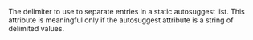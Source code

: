 The delimiter to use to separate entries in a static autosuggest list. This attribute is meaningful only if the autosuggest attribute is a string of delimited values.